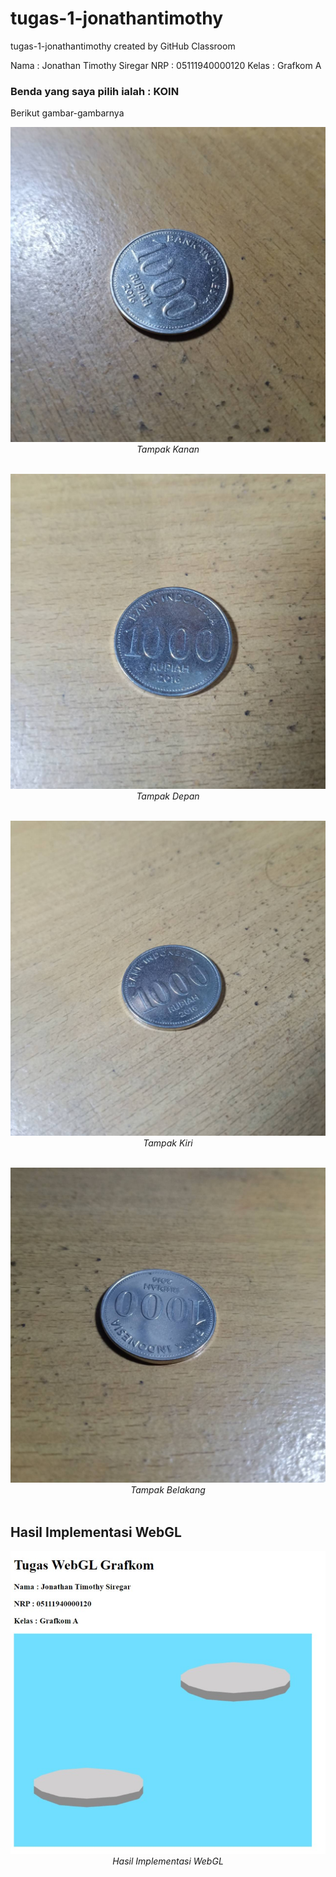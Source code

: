 # tugas-1-jonathantimothy
tugas-1-jonathantimothy created by GitHub Classroom

Nama  : Jonathan Timothy Siregar
NRP   : 05111940000120
Kelas : Grafkom A

### Benda yang saya pilih ialah : **KOIN**

Berikut gambar-gambarnya
<br>
<p align="center">
  <img src="./img/koin1.jpg" width="600">
	<br>
  <em>Tampak Kanan</em>
  <br><br>
</p>

<p align="center">
  <img src="./img/koin2.jpg" width="600">
	<br>
  <em>Tampak Depan</em>
  <br><br>
</p>

<p align="center">
  <img src="./img/koin3.jpg" width="600">
	<br>
  <em>Tampak Kiri</em>
  <br><br>
</p>

<p align="center">
  <img src="./img/koin4.jpg" width="600">
	<br>
  <em>Tampak Belakang</em>
  <br><br>
</p>

## Hasil Implementasi WebGL

<p align="center">
  <img src="./img/webgl.jpg" width="600">
	<br>
  <em>Hasil Implementasi WebGL</em>
  <br><br>
</p>
